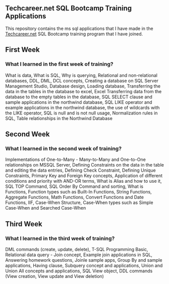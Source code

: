 ## Techcareer.net SQL Bootcamp Training Applications

This repository contains the ms sql applications that I have made in the <a href='https://www.techcareer.net/en'>Techcareer.net</a> SQL Bootcamp training program that I have joined.
 
## First Week
### What I learned in the first week of training?
What is data, What is SQL, Why is querying, Relational and non-relational databases, DDL, DML, DCL concepts, Creating a database on SQL Server Management Studio, Database design, Loading database, Transferring the data in the tables in the database to excel, Excel Transferring data from the database to the empty tables in the database, SQL SELECT clause and sample applications in the northwind database, SQL LIKE operator and example applications in the northwind database, the use of wildcards with the LIKE operator, SQL is null and is not null usage, Normalization rules in SQL, Table relationships in the Northwind Database

## Second Week
### What I learned in the second week of training?
Implementations of One-to-Many - Many-to-Many and One-to-One relationships on MSSQL Server, Defining Constraints on the data in the table and editing the data entries, Defining Check Constraint, Defining Unique Constraints, Primary Key and Foreign Key concepts, Application of different conditions and priority with AND-OR terms, What is Alias and how to use it, SQL TOP Command, SQL Order By Command and sorting, What is Functions, Function types such as Built-In Functions, String Functions, Aggregate Functions, Math Functions, Convert Functions and Date Functions, IIF, Case-When Structure, Case-When types such as Simple Case-When and Searched Case-When

## Third Week
### What I learned in the third week of training?

DML commands (create, update, delete), T-SQL Programming Basic, Relational data query - Join concept, Example join applications in SQL, Answering homework questions, Joinle sample apps, Group By and sample applications, Having clause, Subquery concept and applications, Union and Union All concepts and applications, SQL View object, DDL commands (View creation, View update and View deletion)
